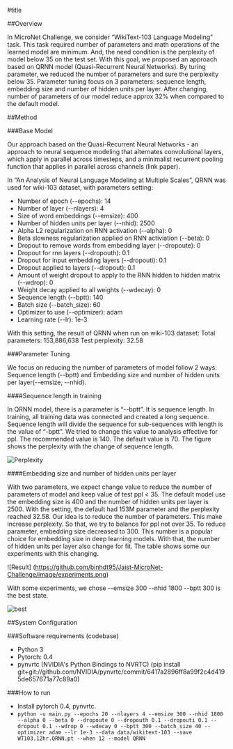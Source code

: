 #title

##Overview


In MicroNet Challenge, we consider “WikiText-103 Language Modeling” task. This task required number of parameters and math operations of the learned model are minimum. And, the need condition is the perplexity of model below 35 on the test set. With this goal, we proposed an approach based on QRNN model (Quasi-Recurrent Neural Networks). By turing parameter, we reduced the number of parameters and sure the perplexity below 35. Parameter tuning focus on 3 parameters: sequence length, embedding size and number of hidden units per layer. After changing, number of parameters of our model reduce approx 32% when compared to the default model.

##Method


###Base Model



Our approach based on the Quasi-Recurrent Neural Networks - an approach to neural sequence modeling that alternates convolutional layers, which apply in parallel across timesteps, and a minimalist recurrent pooling function that applies in parallel across channels (link paper).

In “An Analysis of Neural Language Modeling at Multiple Scales”, QRNN was used for wiki-103 dataset, with parameters setting:
+ Number of epoch (--epochs): 14 
+ Number of layer (--nlayers): 4 
+ Size of word embeddings (--emsize): 400 
+ Number of hidden units per layer (--nhid): 2500 
+ Alpha L2 regularization on RNN activation (--alpha): 0 
+ Beta slowness regularization applied on RNN activiation (--beta): 0 
+ Dropout to remove words from embedding layer (--dropoute): 0 
+ Dropout for rnn layers (--dropouth): 0.1 
+ Dropout for input embedding layers (--dropouti): 0.1 
+ Dropout applied to layers (--dropout): 0.1 
+ Amount of weight dropout to apply to the RNN hidden to hidden matrix (--wdrop): 0 
+ Weight decay applied to all weights (--wdecay): 0 
+ Sequence length (--bptt): 140 
+ Batch size (--batch_size): 60 
+ Optimizer to use (--optimizer): adam 
+ Learning rate (--lr): 1e-3

With this setting, the result of QRNN when run on wiki-103 dataset:
Total parameters: 153,886,638
Test perplexity: 32.58 

###Parameter Tuning



We focus on reducing the number of parameters of model follow 2 ways: Sequence length (--bptt) and Embedding size and number of hidden units per layer(--emsize, --nhid).


####Sequence length in training 


In QRNN model, there is a parameter is “--bptt”. It is sequence length. In training, all training data was connected and created a long sequence. Sequence length will divide the sequence for sub-sequences with length is the value of “-bptt”. We tried to change this value to analysis effective for ppl. The recommended value is 140. The default value is 70. The figure shows the perplexity with the change of sequence length. 

![Perplexity](https://github.com/binhdt95/Jaist-MicroNet-Challenge/image/chart.png)



####Embedding size and number of hidden units per layer


With two parameters, we expect change value to reduce the number of parameters of model and keep value of test ppl < 35. The default model use the embedding size is 400 and the number of hidden units per layer is 2500. With the setting, the default had 153M parameter and the perplexity reached 32.58. Our idea is to reduce the number of parameters. This make increase perplexity. So that, we try to balance for ppl not over 35. To reduce parameter, embedding size decreased to 300. This number is a popular choice for embedding size in deep learning models. With that, the number of hidden units per layer also change for fit. The table shows some our experiments with this changing.

![Result] (https://github.com/binhdt95/Jaist-MicroNet-Challenge/image/experiments.png)

With some experiments, we chose --emsize 300 --nhid 1800 --bptt 300 is the best state. 

![best](https://github.com/binhdt95/Jaist-MicroNet-Challenge/image/best-state.png)



##System Configuration


###Software requirements (codebase)


+ Python 3
+ Pytorch: 0.4
+ pynvrtc (NVIDIA's Python Bindings to NVRTC) (pip install git+git://github.com/NVIDIA/pynvrtc/commit/6417a2896ff8a99f2c4d4195de657671a77c89a0)


###How to run


+ Install pytorch 0.4, pynvrtc.
+ `python -u main.py --epochs 20 --nlayers 4 --emsize 300 --nhid 1800 --alpha 0 --beta 0 --dropoute 0 --dropouth 0.1 --dropouti 0.1 --dropout 0.1 --wdrop 0 --wdecay 0 --bptt 300 --batch_size 40 --optimizer adam --lr 1e-3 --data data/wikitext-103 --save WT103.12hr.QRNN.pt --when 12 --model QRNN`



